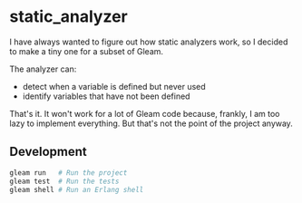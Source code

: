 # static_analyzer

I have always wanted to figure out how static analyzers work, so I decided
to make a tiny one for a subset of Gleam.

The analyzer can:
- detect when a variable is defined but never used
- identify variables that have not been defined

That's it. It won't work for a lot of Gleam code because, frankly, I am too
lazy to implement everything. But that's not the point of the project anyway.

## Development

```sh
gleam run   # Run the project
gleam test  # Run the tests
gleam shell # Run an Erlang shell
```
